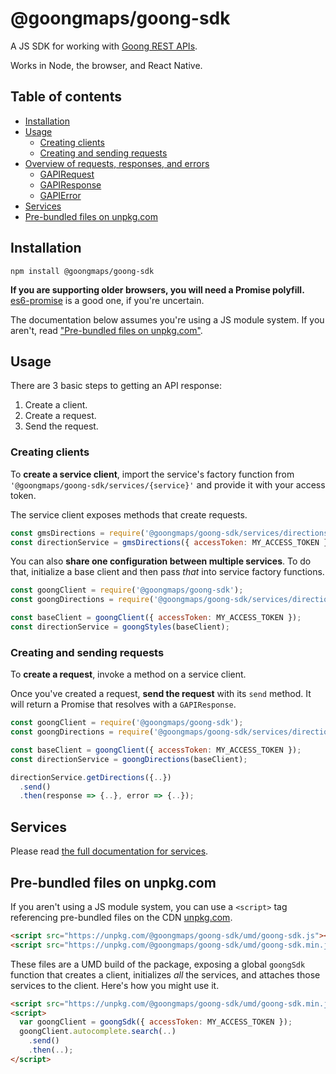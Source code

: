# @goongmaps/goong-sdk

A JS SDK for working with [Goong REST APIs](https://docs.goong.io/).

Works in Node, the browser, and React Native.

## Table of contents

- [Installation](#installation)
- [Usage](#usage)
  - [Creating clients](#creating-clients)
  - [Creating and sending requests](#creating-and-sending-requests)
- [Overview of requests, responses, and errors](#overview-of-requests-responses-and-errors)
  - [GAPIRequest](#gapirequest)
  - [GAPIResponse](#gapiresponse)
  - [GAPIError](#gapierror)
- [Services](#services)
- [Pre-bundled files on unpkg.com](#pre-bundled-files-on-unpkgcom)

## Installation

```
npm install @goongmaps/goong-sdk
```

**If you are supporting older browsers, you will need a Promise polyfill.**
[es6-promise](https://github.com/stefanpenner/es6-promise) is a good one, if you're uncertain.

The documentation below assumes you're using a JS module system.
If you aren't, read ["Pre-bundled files on unpkg.com"](#pre-bundled-files-on-unpkgcom).

## Usage

There are 3 basic steps to getting an API response:

1. Create a client.
2. Create a request.
3. Send the request.

### Creating clients

To **create a service client**, import the service's factory function from `'@goongmaps/goong-sdk/services/{service}'` and provide it with your access token.

The service client exposes methods that create requests.

```js
const gmsDirections = require('@goongmaps/goong-sdk/services/directions');
const directionService = gmsDirections({ accessToken: MY_ACCESS_TOKEN });
```

You can also **share one configuration between multiple services**.
To do that, initialize a base client and then pass *that* into service factory functions.

```js
const goongClient = require('@goongmaps/goong-sdk');
const goongDirections = require('@goongmaps/goong-sdk/services/directions');

const baseClient = goongClient({ accessToken: MY_ACCESS_TOKEN });
const directionService = goongStyles(baseClient);
```

### Creating and sending requests

To **create a request**, invoke a method on a service client.

Once you've created a request, **send the request** with its `send` method.
It will return a Promise that resolves with a `GAPIResponse`.

```js
const goongClient = require('@goongmaps/goong-sdk');
const goongDirections = require('@goongmaps/goong-sdk/services/directions');

const baseClient = goongClient({ accessToken: MY_ACCESS_TOKEN });
const directionService = goongDirections(baseClient);

directionService.getDirections({..})
  .send()
  .then(response => {..}, error => {..});
```

## Services

Please read [the full documentation for services](./docs/services.md).

## Pre-bundled files on unpkg.com

If you aren't using a JS module system, you can use a `<script>` tag referencing pre-bundled files on the CDN [unpkg.com](https://unpkg.com/).

```html
<script src="https://unpkg.com/@goongmaps/goong-sdk/umd/goong-sdk.js"></script>
<script src="https://unpkg.com/@goongmaps/goong-sdk/umd/goong-sdk.min.js"></script>
```

These files are a UMD build of the package, exposing a global `goongSdk` function that creates a client, initializes *all* the services, and attaches those services to the client.
Here's how you might use it.

```html
<script src="https://unpkg.com/@goongmaps/goong-sdk/umd/goong-sdk.min.js"></script>
<script>
  var goongClient = goongSdk({ accessToken: MY_ACCESS_TOKEN });
  goongClient.autocomplete.search(..)
    .send()
    .then(..);
</script>
```

[`got`]: https://github.com/sindresorhus/got

[`http`]: https://nodejs.org/api/http.html

[`xmlhttprequest`]: https://developer.mozilla.org/en-US/docs/Web/API/XMLHttpRequest

[`gapirequest`]: #gapirequest

[`gapiresponse`]: #gapiresponse

[`gapierror`]: #gapierror
